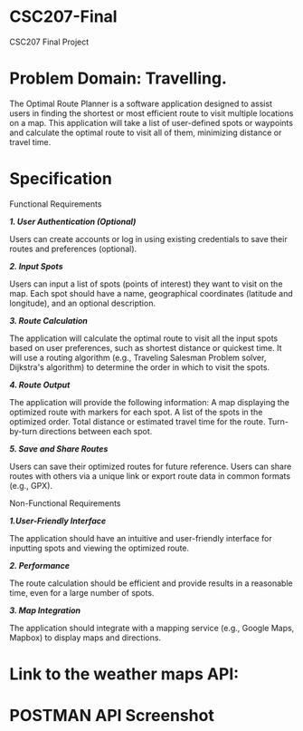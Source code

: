 # CSC207-Final
CSC207 Final Project

# Problem Domain: Travelling. 
The Optimal Route Planner is a software application designed to assist users in finding the shortest or most efficient route to visit multiple locations on a map. This application will take a list of user-defined spots or waypoints and calculate the optimal route to visit all of them, minimizing distance or travel time.

# Specification
Functional Requirements

**_1. User Authentication (Optional)_**

Users can create accounts or log in using existing credentials to save their routes and preferences (optional).

**_2. Input Spots_**

Users can input a list of spots (points of interest) they want to visit on the map.
Each spot should have a name, geographical coordinates (latitude and longitude), and an optional description.

**_3. Route Calculation_**

The application will calculate the optimal route to visit all the input spots based on user preferences, such as shortest distance or quickest time.
It will use a routing algorithm (e.g., Traveling Salesman Problem solver, Dijkstra's algorithm) to determine the order in which to visit the spots.

**_4. Route Output_**

The application will provide the following information:
A map displaying the optimized route with markers for each spot.
A list of the spots in the optimized order.
Total distance or estimated travel time for the route.
Turn-by-turn directions between each spot.


_**5. Save and Share Routes**_

Users can save their optimized routes for future reference.
Users can share routes with others via a unique link or export route data in common formats (e.g., GPX).

Non-Functional Requirements

**_1.User-Friendly Interface_**

The application should have an intuitive and user-friendly interface for inputting spots and viewing the optimized route.

**_2. Performance_**

The route calculation should be efficient and provide results in a reasonable time, even for a large number of spots.

**_3. Map Integration_**

The application should integrate with a mapping service (e.g., Google Maps, Mapbox) to display maps and directions.


# Link to the weather maps API:


# POSTMAN API Screenshot


